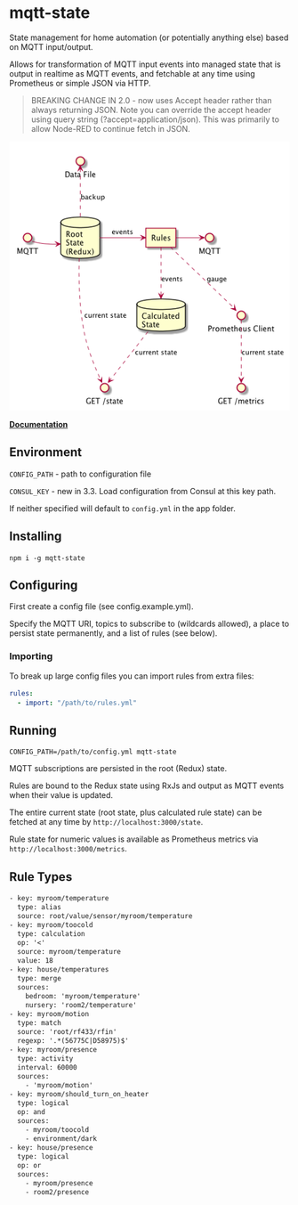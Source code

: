 # mqtt-state

State management for home automation (or potentially anything else) based on MQTT input/output.

Allows for transformation of MQTT input events into managed state that is output in realtime as MQTT events, and fetchable at any time using Prometheus or simple JSON via HTTP.

> BREAKING CHANGE IN 2.0 - now uses Accept header rather than always returning JSON. Note you can override the accept header using query string (?accept=application/json). This was primarily to allow Node-RED to continue fetch in JSON.

![Overview](src/overview.png)

**[Documentation](https://www.denwilliams.net/mqtt-state/)**

## Environment

`CONFIG_PATH` - path to configuration file

`CONSUL_KEY` - new in 3.3. Load configuration from Consul at this key path.

If neither specified will default to `config.yml` in the app folder.

## Installing

```
npm i -g mqtt-state
```

## Configuring

First create a config file (see config.example.yml).

Specify the MQTT URI, topics to subscribe to (wildcards allowed), a place to persist state permanently, and a list of rules (see below).

### Importing

To break up large config files you can import rules from extra files:

```yaml
rules:
  - import: "/path/to/rules.yml"
```

## Running

```
CONFIG_PATH=/path/to/config.yml mqtt-state
```

MQTT subscriptions are persisted in the root (Redux) state.

Rules are bound to the Redux state using RxJs and output as MQTT events when their value is updated.

The entire current state (root state, plus calculated rule state) can be fetched at any time by `http://localhost:3000/state`.

Rule state for numeric values is available as Prometheus metrics via `http://localhost:3000/metrics`.

## Rule Types

```
- key: myroom/temperature
  type: alias
  source: root/value/sensor/myroom/temperature
- key: myroom/toocold
  type: calculation
  op: '<'
  source: myroom/temperature
  value: 18
- key: house/temperatures
  type: merge
  sources:
    bedroom: 'myroom/temperature'
    nursery: 'room2/temperature'
- key: myroom/motion
  type: match
  source: 'root/rf433/rfin'
  regexp: '.*(56775C|D58975)$'
- key: myroom/presence
  type: activity
  interval: 60000
  sources:
    - 'myroom/motion'
- key: myroom/should_turn_on_heater
  type: logical
  op: and
  sources:
    - myroom/toocold
    - environment/dark
- key: house/presence
  type: logical
  op: or
  sources:
    - myroom/presence
    - room2/presence
```
